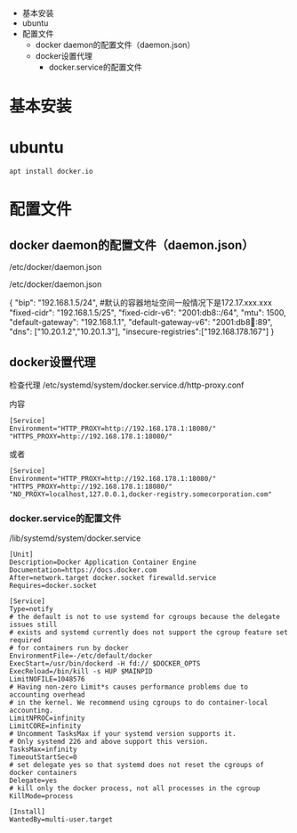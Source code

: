 <!-- MarkdownTOC -->

- 基本安装
- ubuntu
- 配置文件
  - docker daemon的配置文件（daemon.json）
  - docker设置代理
    - docker.service的配置文件

<!-- /MarkdownTOC -->


# 基本安装

# ubuntu

``` shell
apt install docker.io
```

# 配置文件



## docker daemon的配置文件（daemon.json）
/etc/docker/daemon.json

/etc/docker/daemon.json

{
  "bip": "192.168.1.5/24",		#默认的容器地址空间一般情况下是172.17.xxx.xxx
  "fixed-cidr": "192.168.1.5/25",
  "fixed-cidr-v6": "2001:db8::/64",
  "mtu": 1500,
  "default-gateway": "192.168.1.1",
  "default-gateway-v6": "2001:db8:abcd::89",
  "dns": ["10.20.1.2","10.20.1.3"],
  "insecure-registries":["192.168.178.167"]
 }

## docker设置代理

检查代理
  /etc/systemd/system/docker.service.d/http-proxy.conf

内容
```
[Service]
Environment="HTTP_PROXY=http://192.168.178.1:18080/" "HTTPS_PROXY=http://192.168.178.1:18080/"
```	
或者
``` 
[Service]
Environment="HTTP_PROXY=http://192.168.178.1:18080/" "HTTPS_PROXY=http://192.168.178.1:18080/" "NO_PROXY=localhost,127.0.0.1,docker-registry.somecorporation.com"
```

### docker.service的配置文件
/lib/systemd/system/docker.service
```
[Unit]
Description=Docker Application Container Engine
Documentation=https://docs.docker.com
After=network.target docker.socket firewalld.service
Requires=docker.socket

[Service]
Type=notify
# the default is not to use systemd for cgroups because the delegate issues still
# exists and systemd currently does not support the cgroup feature set required
# for containers run by docker
EnvironmentFile=-/etc/default/docker
ExecStart=/usr/bin/dockerd -H fd:// $DOCKER_OPTS
ExecReload=/bin/kill -s HUP $MAINPID
LimitNOFILE=1048576
# Having non-zero Limit*s causes performance problems due to accounting overhead
# in the kernel. We recommend using cgroups to do container-local accounting.
LimitNPROC=infinity
LimitCORE=infinity
# Uncomment TasksMax if your systemd version supports it.
# Only systemd 226 and above support this version.
TasksMax=infinity
TimeoutStartSec=0
# set delegate yes so that systemd does not reset the cgroups of docker containers
Delegate=yes
# kill only the docker process, not all processes in the cgroup
KillMode=process

[Install]
WantedBy=multi-user.target

```